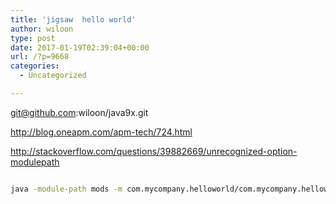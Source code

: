 ```yaml
---
title: 'jigsaw  hello world'
author: wiloon
type: post
date: 2017-01-19T02:39:04+00:00
url: /?p=9668
categories:
  - Uncategorized

---
```

git@github.com:wiloon/java9x.git


http://blog.oneapm.com/apm-tech/724.html

http://stackoverflow.com/questions/39882669/unrecognized-option-modulepath

```bash

java -module-path mods -m com.mycompany.helloworld/com.mycompany.helloworld.HelloWorld

```

